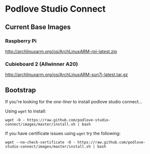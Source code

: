# Podlove Studio Connect

## Current Base Images

### Raspberry Pi

http://archlinuxarm.org/os/ArchLinuxARM-rpi-latest.zip

### Cubieboard 2 (Allwinner A20)

http://archlinuxarm.org/os/ArchLinuxARM-sun7i-latest.tar.gz

## Bootstrap

If you're looking for the *one-liner* to install podlove studio connect...


Using ``wget`` to install:

```wget -O - https://raw.github.com/podlove-studio-connect/images/master/install.sh | bash```


If you have certificate issues using ``wget`` try the following:

```wget --no-check-certificate -O - https://raw.github.com/podlove-studio-connect/images/master/install.sh | bash```
